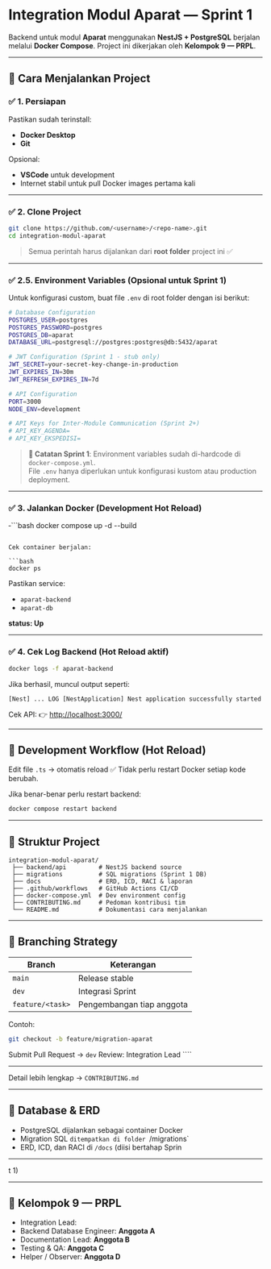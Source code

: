 # Integration Modul Aparat — Sprint 1

Backend untuk modul **Aparat** menggunakan **NestJS + PostgreSQL** berjalan melalui **Docker Compose**.
Project ini dikerjakan oleh **Kelompok 9 — PRPL**.

---

## 🚀 Cara Menjalankan Project

### ✅ 1. Persiapan
Pastikan sudah terinstall:
- **Docker Desktop**
- **Git**

Opsional:
- **VSCode** untuk development
- Internet stabil untuk pull Docker images pertama kali

---

### ✅ 2. Clone Project
```bash
git clone https://github.com/<username>/<repo-name>.git
cd integration-modul-aparat
````

> Semua perintah harus dijalankan dari **root folder** project ini ✅

---

### ✅ 2.5. Environment Variables (Opsional untuk Sprint 1)

Untuk konfigurasi custom, buat file `.env` di root folder dengan isi berikut:

```bash
# Database Configuration
POSTGRES_USER=postgres
POSTGRES_PASSWORD=postgres
POSTGRES_DB=aparat
DATABASE_URL=postgresql://postgres:postgres@db:5432/aparat

# JWT Configuration (Sprint 1 - stub only)
JWT_SECRET=your-secret-key-change-in-production
JWT_EXPIRES_IN=30m
JWT_REFRESH_EXPIRES_IN=7d

# API Configuration
PORT=3000
NODE_ENV=development

# API Keys for Inter-Module Communication (Sprint 2+)
# API_KEY_AGENDA=
# API_KEY_EKSPEDISI=
```

> **📌 Catatan Sprint 1**: Environment variables sudah di-hardcode di `docker-compose.yml`.  
> File `.env` hanya diperlukan untuk konfigurasi kustom atau production deployment.

---

### ✅ 3. Jalankan Docker (Development Hot Reload)
‐```bash
docker compose up -d --build
```

Cek container berjalan:

```bash
docker ps
```

Pastikan service:

* `aparat-backend`
* `aparat-db`

**status: Up**

---

### ✅ 4. Cek Log Backend (Hot Reload aktif)

```bash
docker logs -f aparat-backend
```

Jika berhasil, muncul output seperti:

```
[Nest] ... LOG [NestApplication] Nest application successfully started
```

Cek API:
👉 [http://localhost:3000/](http://localhost:3000/)

---

## 🔄 Development Workflow (Hot Reload)

Edit file `.ts` → otomatis reload ✅
Tidak perlu restart Docker setiap kode berubah.

Jika benar-benar perlu restart backend:

```bash
docker compose restart backend
```

---

## 📂 Struktur Project

```
integration-modul-aparat/
 ├── backend/api         # NestJS backend source
 ├── migrations          # SQL migrations (Sprint 1 DB)
 ├── docs                # ERD, ICD, RACI & laporan
 ├── .github/workflows   # GitHub Actions CI/CD
 ├── docker-compose.yml  # Dev environment config
 ├── CONTRIBUTING.md     # Pedoman kontribusi tim
 └── README.md           # Dokumentasi cara menjalankan
```

---

## 🌱 Branching Strategy

| Branch           | Keterangan                |
| ---------------- | ------------------------- |
| `main`           | Release stable            |
| `dev`            | Integrasi Sprint          |
| `feature/<task>` | Pengembangan tiap anggota |

Contoh:

```bash
git checkout -b feature/migration-aparat
```

Submit Pull Request → `dev`
Review: Integration Lead ````

---



Detail lebih lengkap → `CONTRIBUTING.md`

---

## 🧩 Database & ERD

* PostgreSQL dijalankan sebagai container Docker
* Migration SQL `ditempatkan di folder `/migrations`
* ERD, ICD, dan RACI di `/docs` (diisi bertahap Sprin
---
t 1)

---

## 👥 Kelompok 9 — PRPL

* Integration Lead: **<Nama Kamu>**
* Backend Database Engineer: **Anggota A**
* Documentation Lead: **Anggota B**
* Testing & QA: **Anggota C**
* Helper / Observer: **Anggota D**
